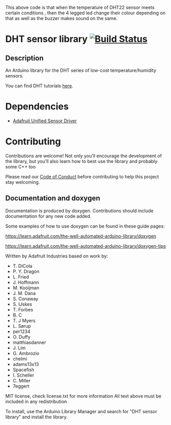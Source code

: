
This above code is that when the temperature of DHT22 sensor meets certain conditions , then the 4 legged led change their colour depending on that as well as the buzzer makes sound on the same.

# DHT sensor library [![Build Status](https://github.com/adafruit/DHT-sensor-library/workflows/Arduino%20Library%20CI/badge.svg)](https://github.com/adafruit/DHT-sensor-library/actions)

## Description

An Arduino library for the DHT series of low-cost temperature/humidity sensors.

You can find DHT tutorials [here](https://learn.adafruit.com/dht).

# Dependencies
 * [Adafruit Unified Sensor Driver](https://github.com/adafruit/Adafruit_Sensor)

# Contributing

Contributions are welcome!  Not only you’ll encourage the development of the library, but you’ll also learn how to best use the library and probably some C++ too

Please read our [Code of Conduct](https://github.com/adafruit/DHT-sensor-library/blob/master/CODE_OF_CONDUCT.md>)
before contributing to help this project stay welcoming.

## Documentation and doxygen
Documentation is produced by doxygen. Contributions should include documentation for any new code added.

Some examples of how to use doxygen can be found in these guide pages:

https://learn.adafruit.com/the-well-automated-arduino-library/doxygen

https://learn.adafruit.com/the-well-automated-arduino-library/doxygen-tips

Written by Adafruit Industries based on work by:

 * T. DiCola
 * P. Y. Dragon
 * L. Fried
 * J. Hoffmann
 * M. Kooijman
 * J. M. Dana
 * S. Conaway
 * S. IJskes
 * T. Forbes
 * B. C
 * T. J Myers
 * L. Sørup
 * per1234
 * O. Duffy
 * matthiasdanner
 * J. Lim
 * G. Ambrozio
 * chelmi
 * adams13x13
 * Spacefish
 * I. Scheller
 * C. Miller
 * 7eggert


MIT license, check license.txt for more information
All text above must be included in any redistribution

To install, use the Arduino Library Manager and search for "DHT sensor library" and install the library.
